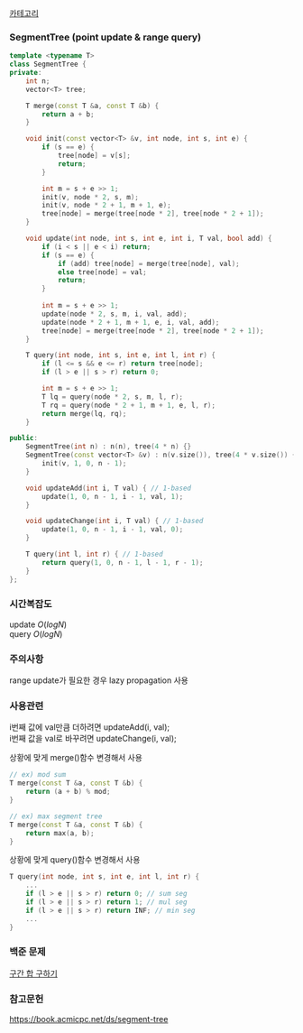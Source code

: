 [카테고리](/README.md)
### SegmentTree (point update & range query)
```cpp
template <typename T>
class SegmentTree {
private:
    int n;
    vector<T> tree;

    T merge(const T &a, const T &b) {
        return a + b;
    }

    void init(const vector<T> &v, int node, int s, int e) {
        if (s == e) {
            tree[node] = v[s];
            return;
        }

        int m = s + e >> 1;
        init(v, node * 2, s, m);
        init(v, node * 2 + 1, m + 1, e);
        tree[node] = merge(tree[node * 2], tree[node * 2 + 1]);
    }

    void update(int node, int s, int e, int i, T val, bool add) {
        if (i < s || e < i) return;
        if (s == e) {
            if (add) tree[node] = merge(tree[node], val);
            else tree[node] = val;
            return;
        }
        
        int m = s + e >> 1;
        update(node * 2, s, m, i, val, add);
        update(node * 2 + 1, m + 1, e, i, val, add);
        tree[node] = merge(tree[node * 2], tree[node * 2 + 1]);
    }

    T query(int node, int s, int e, int l, int r) {
        if (l <= s && e <= r) return tree[node];
        if (l > e || s > r) return 0;

        int m = s + e >> 1;
        T lq = query(node * 2, s, m, l, r);
        T rq = query(node * 2 + 1, m + 1, e, l, r);
        return merge(lq, rq);
    }

public:
    SegmentTree(int n) : n(n), tree(4 * n) {}
    SegmentTree(const vector<T> &v) : n(v.size()), tree(4 * v.size()) {
        init(v, 1, 0, n - 1);
    }

    void updateAdd(int i, T val) { // 1-based
        update(1, 0, n - 1, i - 1, val, 1);
    }

    void updateChange(int i, T val) { // 1-based
        update(1, 0, n - 1, i - 1, val, 0);
    }

    T query(int l, int r) { // 1-based
        return query(1, 0, n - 1, l - 1, r - 1);
    }
};
```
### 시간복잡도
update $O(logN)$   
query $O(logN)$

### 주의사항
range update가 필요한 경우 lazy propagation 사용

### 사용관련
i번째 값에 val만큼 더하려면 updateAdd(i, val);   
i번째 값을 val로 바꾸려면 updateChange(i, val);   

상황에 맞게 merge()함수 변경해서 사용   
```cpp
// ex) mod sum
T merge(const T &a, const T &b) {
    return (a + b) % mod;
}

// ex) max segment tree
T merge(const T &a, const T &b) {
    return max(a, b);
}
```

상황에 맞게 query()함수 변경해서 사용
```cpp
T query(int node, int s, int e, int l, int r) {
    ...
    if (l > e || s > r) return 0; // sum seg
    if (l > e || s > r) return 1; // mul seg
    if (l > e || s > r) return INF; // min seg
    ...
}
```

### 백준 문제
[구간 합 구하기](https://www.acmicpc.net/problem/2042)

### 참고문헌
https://book.acmicpc.net/ds/segment-tree